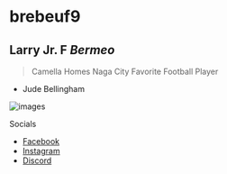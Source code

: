 # brebeuf9
## Larry Jr. F *Bermeo*
> Camella Homes Naga City
Favorite Football Player
- Jude Bellingham
 

 ![images](https://github.com/user-attachments/assets/0574561a-4dc0-4d75-8df0-b5911834dd94)
 
  Socials
  - [Facebook](https://www.facebook.com)
  - [Instagram](https://www.instagram.com)
  - [Discord](https://www.discord.com)

